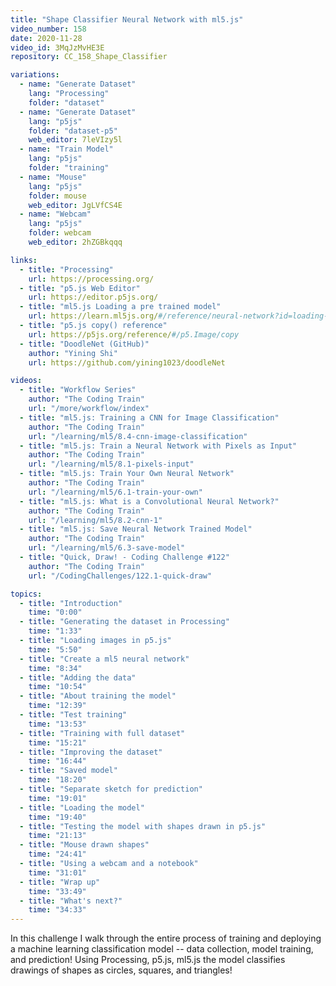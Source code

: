 ```yaml
---
title: "Shape Classifier Neural Network with ml5.js"
video_number: 158
date: 2020-11-28
video_id: 3MqJzMvHE3E
repository: CC_158_Shape_Classifier

variations:
  - name: "Generate Dataset"
    lang: "Processing"
    folder: "dataset"
  - name: "Generate Dataset"
    lang: "p5js"
    folder: "dataset-p5"
    web_editor: 7leVIzy5l
  - name: "Train Model"
    lang: "p5js"
    folder: "training"
  - name: "Mouse"
    lang: "p5js"
    folder: mouse
    web_editor: JgLVfCS4E
  - name: "Webcam"
    lang: "p5js"
    folder: webcam
    web_editor: 2hZGBkqqq

links:
  - title: "Processing"
    url: https://processing.org/
  - title: "p5.js Web Editor"
    url: https://editor.p5js.org/
  - title: "ml5.js Loading a pre trained model"
    url: https://learn.ml5js.org/#/reference/neural-network?id=loading-a-pre-trained-model
  - title: "p5.js copy() reference"
    url: https://p5js.org/reference/#/p5.Image/copy
  - title: "DoodleNet (GitHub)"
    author: "Yining Shi"
    url: https://github.com/yining1023/doodleNet

videos:
  - title: "Workflow Series"
    author: "The Coding Train"
    url: "/more/workflow/index"
  - title: "ml5.js: Training a CNN for Image Classification"
    author: "The Coding Train"
    url: "/learning/ml5/8.4-cnn-image-classification"
  - title: "ml5.js: Train a Neural Network with Pixels as Input"
    author: "The Coding Train"
    url: "/learning/ml5/8.1-pixels-input"
  - title: "ml5.js: Train Your Own Neural Network"
    author: "The Coding Train"
    url: "/learning/ml5/6.1-train-your-own"
  - title: "ml5.js: What is a Convolutional Neural Network?"
    author: "The Coding Train"
    url: "/learning/ml5/8.2-cnn-1"
  - title: "ml5.js: Save Neural Network Trained Model"
    author: "The Coding Train"
    url: "/learning/ml5/6.3-save-model"
  - title: "Quick, Draw! - Coding Challenge #122"
    author: "The Coding Train"
    url: "/CodingChallenges/122.1-quick-draw"

topics:
  - title: "Introduction"
    time: "0:00"
  - title: "Generating the dataset in Processing"
    time: "1:33"
  - title: "Loading images in p5.js"
    time: "5:50"
  - title: "Create a ml5 neural network"
    time: "8:34"
  - title: "Adding the data"
    time: "10:54"
  - title: "About training the model"
    time: "12:39"
  - title: "Test training"
    time: "13:53"
  - title: "Training with full dataset"
    time: "15:21"
  - title: "Improving the dataset"
    time: "16:44"
  - title: "Saved model"
    time: "18:20"
  - title: "Separate sketch for prediction"
    time: "19:01"
  - title: "Loading the model"
    time: "19:40"
  - title: "Testing the model with shapes drawn in p5.js"
    time: "21:13"
  - title: "Mouse drawn shapes"
    time: "24:41"
  - title: "Using a webcam and a notebook"
    time: "31:01"
  - title: "Wrap up"
    time: "33:49"
  - title: "What's next?"
    time: "34:33"
---
```

In this challenge I walk through the entire process of training and deploying a machine learning classification model -- data collection, model training, and prediction! Using Processing, p5.js, ml5.js the model classifies drawings of shapes as circles, squares, and triangles!
